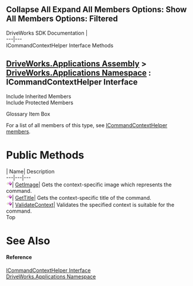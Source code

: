 Collapse All Expand All Members Options: Show All  Members Options: Filtered   
---  
DriveWorks SDK Documentation  |   
---|---  
ICommandContextHelper Interface Methods   
  
[DriveWorks.Applications Assembly](topic13.md) > [DriveWorks.Applications Namespace](topic16.md) : ICommandContextHelper Interface  
---  
  
Include Inherited Members    
Include Protected Members    


Glossary Item Box

For a list of all members of this type, see [ICommandContextHelper members](topic136.md).

# Public Methods

| Name| Description  
---|---|---  
![ Method](dotnetimages/Method.gif)| [GetImage](topic140.md)| Gets the context-specific image which represents the command.   
![ Method](dotnetimages/Method.gif)| [GetTitle](topic141.md)| Gets the context-specific title of the command.   
![ Method](dotnetimages/Method.gif)| [ValidateContext](topic142.md)| Validates the specified context is suitable for the command.   
Top

# See Also

#### Reference

[ICommandContextHelper Interface](topic135.md)   
[DriveWorks.Applications Namespace](topic16.md)


